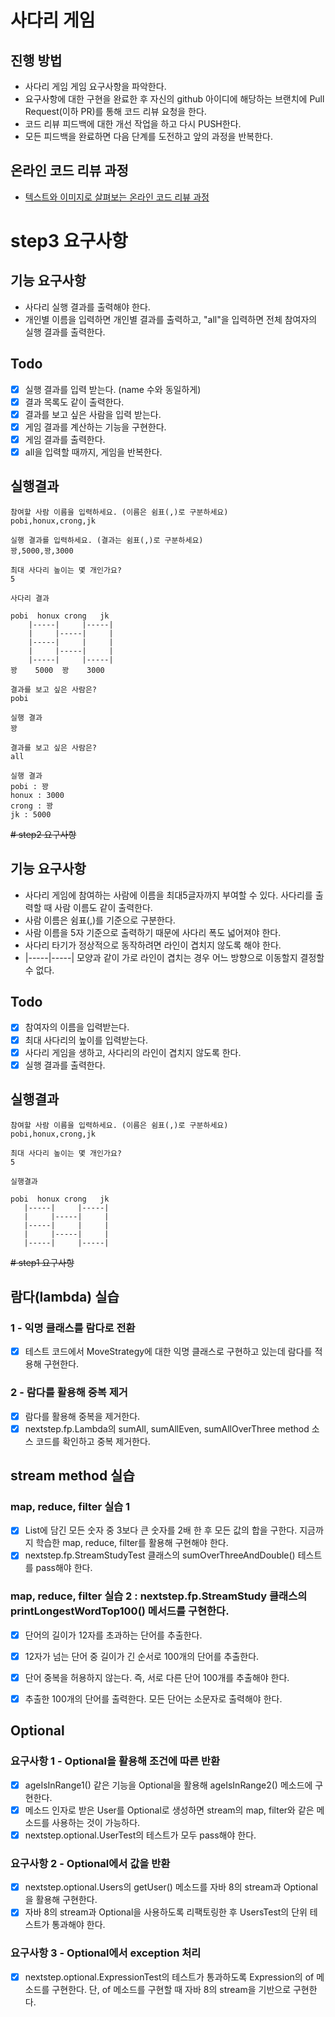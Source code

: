 # 사다리 게임
## 진행 방법
* 사다리 게임 게임 요구사항을 파악한다.
* 요구사항에 대한 구현을 완료한 후 자신의 github 아이디에 해당하는 브랜치에 Pull Request(이하 PR)를 통해 코드 리뷰 요청을 한다.
* 코드 리뷰 피드백에 대한 개선 작업을 하고 다시 PUSH한다.
* 모든 피드백을 완료하면 다음 단계를 도전하고 앞의 과정을 반복한다.

## 온라인 코드 리뷰 과정
* [텍스트와 이미지로 살펴보는 온라인 코드 리뷰 과정](https://github.com/nextstep-step/nextstep-docs/tree/master/codereview)





# step3 요구사항
## 기능 요구사항
* 사다리 실행 결과를 출력해야 한다.
* 개인별 이름을 입력하면 개인별 결과를 출력하고, "all"을 입력하면 전체 참여자의 실행 결과를 출력한다.


## Todo
- [x] 실행 결과를 입력 받는다. (name 수와 동일하게)
- [x] 결과 목록도 같이 출력한다.
- [x] 결과를 보고 싶은 사람을 입력 받는다.
- [x] 게임 결과를 계산하는 기능을 구현한다.
- [x] 게임 결과를 출력한다.
- [x] all을 입력할 때까지, 게임을 반복한다.

## 실행결과
```
참여할 사람 이름을 입력하세요. (이름은 쉼표(,)로 구분하세요)
pobi,honux,crong,jk

실행 결과를 입력하세요. (결과는 쉼표(,)로 구분하세요)
꽝,5000,꽝,3000

최대 사다리 높이는 몇 개인가요?
5

사다리 결과

pobi  honux crong   jk
    |-----|     |-----|
    |     |-----|     |
    |-----|     |     |
    |     |-----|     |
    |-----|     |-----|
꽝    5000  꽝    3000

결과를 보고 싶은 사람은?
pobi

실행 결과
꽝

결과를 보고 싶은 사람은?
all

실행 결과
pobi : 꽝
honux : 3000
crong : 꽝
jk : 5000
```







~~# step2 요구사항~~
## 기능 요구사항
* 사다리 게임에 참여하는 사람에 이름을 최대5글자까지 부여할 수 있다. 사다리를 출력할 때 사람 이름도 같이 출력한다.
* 사람 이름은 쉼표(,)를 기준으로 구분한다.
* 사람 이름을 5자 기준으로 출력하기 때문에 사다리 폭도 넓어져야 한다.
* 사다리 타기가 정상적으로 동작하려면 라인이 겹치지 않도록 해야 한다.
* |-----|-----| 모양과 같이 가로 라인이 겹치는 경우 어느 방향으로 이동할지 결정할 수 없다.


## Todo
- [x] 참여자의 이름을 입력받는다.
- [x] 최대 사다리의 높이를 입력받는다.
- [x] 사다리 게임을 생하고, 사다리의 라인이 겹치지 않도록 한다.
- [x] 실행 결과를 출력한다.

## 실행결과
```
참여할 사람 이름을 입력하세요. (이름은 쉼표(,)로 구분하세요)
pobi,honux,crong,jk

최대 사다리 높이는 몇 개인가요?
5

실행결과

pobi  honux crong   jk
   |-----|     |-----|
   |     |-----|     |
   |-----|     |     |
   |     |-----|     |
   |-----|     |-----|
```


~~# step1 요구사항~~
## 람다(lambda) 실습
### 1 - 익명 클래스를 람다로 전환
- [x] 테스트 코드에서 MoveStrategy에 대한 익명 클래스로 구현하고 있는데 람다를 적용해 구현한다.

### 2 - 람다를 활용해 중복 제거
- [x] 람다를 활용해 중복을 제거한다.
- [x] nextstep.fp.Lambda의 sumAll, sumAllEven, sumAllOverThree method 소스 코드를 확인하고 중복 제거한다.

## stream method 실습
### map, reduce, filter 실습 1
-[x] List에 담긴 모든 숫자 중 3보다 큰 숫자를 2배 한 후 모든 값의 합을 구한다. 지금까지 학습한 map, reduce, filter를 활용해 구현해야 한다.
-[x] nextstep.fp.StreamStudyTest 클래스의 sumOverThreeAndDouble() 테스트를 pass해야 한다.

### map, reduce, filter 실습 2 : nextstep.fp.StreamStudy 클래스의 printLongestWordTop100() 메서드를 구현한다.
-[x] 단어의 길이가 12자를 초과하는 단어를 추출한다.
-[x] 12자가 넘는 단어 중 길이가 긴 순서로 100개의 단어를 추출한다.
-[x] 단어 중복을 허용하지 않는다. 즉, 서로 다른 단어 100개를 추출해야 한다.
-[x] 추출한 100개의 단어를 출력한다. 모든 단어는 소문자로 출력해야 한다.


## Optional
### 요구사항 1 - Optional을 활용해 조건에 따른 반환
- [x] ageIsInRange1() 같은 기능을 Optional을 활용해 ageIsInRange2() 메소드에 구현한다. 
- [x] 메소드 인자로 받은 User를 Optional로 생성하면 stream의 map, filter와 같은 메소드를 사용하는 것이 가능하다.
- [x] nextstep.optional.UserTest의 테스트가 모두 pass해야 한다.

### 요구사항 2 - Optional에서 값을 반환
- [x] nextstep.optional.Users의 getUser() 메소드를 자바 8의 stream과 Optional을 활용해 구현한다.
- [x] 자바 8의 stream과 Optional을 사용하도록 리팩토링한 후 UsersTest의 단위 테스트가 통과해야 한다.

### 요구사항 3 - Optional에서 exception 처리
- [x] nextstep.optional.ExpressionTest의 테스트가 통과하도록 Expression의 of 메소드를 구현한다.  단, of 메소드를 구현할 때 자바 8의 stream을 기반으로 구현한다.